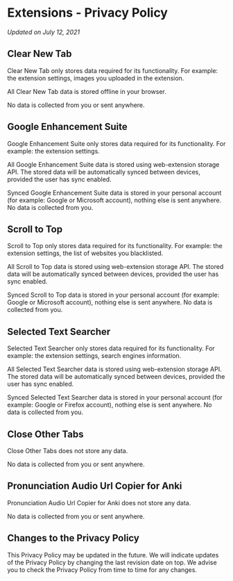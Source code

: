 # Extensions - Privacy Policy

*Updated on July 12, 2021*

## Clear New Tab

Clear New Tab only stores data required for its functionality. For example: the extension settings, images you uploaded in the extension.

All Clear New Tab data is stored offline in your browser.

No data is collected from you or sent anywhere.

## Google Enhancement Suite

Google Enhancement Suite only stores data required for its functionality. For example: the extension settings.

All Google Enhancement Suite data is stored using web-extension storage API. The stored data will be automatically synced between devices, provided the user has sync enabled.

Synced Google Enhancement Suite data is stored in your personal account (for example: Google or Microsoft account), nothing else is sent anywhere. No data is collected from you.

## Scroll to Top

Scroll to Top only stores data required for its functionality. For example: the extension settings, the list of websites you blacklisted.

All Scroll to Top data is stored using web-extension storage API. The stored data will be automatically synced between devices, provided the user has sync enabled.

Synced Scroll to Top data is stored in your personal account (for example: Google or Microsoft account), nothing else is sent anywhere. No data is collected from you.

## Selected Text Searcher

Selected Text Searcher only stores data required for its functionality. For example: the extension settings, search engines information.

All Selected Text Searcher data is stored using web-extension storage API. The stored data will be automatically synced between devices, provided the user has sync enabled.

Synced Selected Text Searcher data is stored in your personal account (for example: Google or Firefox account), nothing else is sent anywhere. No data is collected from you.

## Close Other Tabs

Close Other Tabs does not store any data.

No data is collected from you or sent anywhere.

## Pronunciation Audio Url Copier for Anki

Pronunciation Audio Url Copier for Anki does not store any data.

No data is collected from you or sent anywhere.

## Changes to the Privacy Policy
This Privacy Policy may be updated in the future. We will indicate updates of the Privacy Policy by changing the last revision date on top. We advise you to check the Privacy Policy from time to time for any changes.